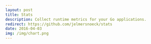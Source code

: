 ```yaml
---
layout: post
title: Stats
description: Collect runtime metrics for your Go applications.
redirect: https://github.com/jelmersnoeck/stats
date: 2016-04-03
img: /img/chart.png
---
```

